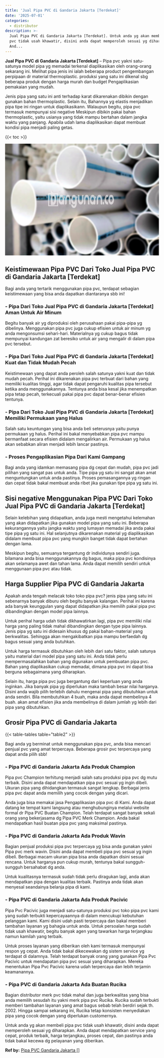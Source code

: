```yaml
---
title: 'Jual Pipa PVC di Gandaria Jakarta [Terdekat]'
date: '2025-07-01'
categories:
  - distributor
description: >-
  Jual Pipa PVC di Gandaria Jakarta [Terdekat]. Untuk anda yg akan membeli pipa
  pvc tidak usah khawatir, disini anda dapat memperoleh sesuai yg diharapkan.
  And...
---
```


**Jual Pipa PVC di Gandaria Jakarta \[Terdekat\]** – Pipa pvc yakni satu-satunya model pipa yg memadai terkenal diaplikasikan oleh orang-orang sekarang ini. Melihat pipa jenis ini ialah beberapa product pengembangan perpipaan dr material thermoplastic. produksi yang satu ini dikenal sbg beberapa produk dengan harga murah dan budget Pengaplikasian pemakaian yang mudah.

Jenis pipa yang satu ini anti terhadap karat dikarenakan dibikin dengan gunakan bahan thermoplastic. Selain itu, Bahannya yg elastis menjadikan pipa tipe ini ringan untuk diaplikasikann. Walaupun begitu, pipa pvc termasuk mempunyai sisi negative Meskipun dibikin pakai bahan thermoplastic, yaitu usianya yang tidak mampu bertahan dalam jangka waktu yang panjang. Apabila udah lama diaplikasikan dapat membuat kondisi pipa menjadi paling getas.

{{< toc >}}

![Jual Pipa PVC di Gandaria Jakarta [Terdekat]](/images/jaul-pipa-pvc-04.png)

## Keistimewaan Pipa PVC Dari Toko Jual Pipa PVC di Gandaria Jakarta \[Terdekat\]

Bagi anda yang tertarik menggunakan pipa pvc, terdapat sebagian keistimewaan yang bisa anda dapatkan diantaranya sbb ini!

### \- Pipa Dari Toko Jual Pipa PVC di Gandaria Jakarta \[Terdekat\] Aman Untuk Air Minum

Begitu banyak air yg diproduksi oleh perusahaan pakai pipa-pipa yg dibelinya. Menggunakan pipa pvc juga cukup efisien untuk air minum yg anda mengonsumsi sehari-hari. Materialnya yg cukup bagus tidak mempunyai kandungan zat beresiko untuk air yang mengalir di dalam pipa pvc tersebut.

### \- Pipa Dari Toko Jual Pipa PVC di Gandaria Jakarta \[Terdekat\] Kuat dan Tidak Mudah Pecah

Keistimewaan yang dapat anda peroleh salah satunya yakni kuat dan tidak mudah pecah. Perihal ini dikarenakan pipa pvc terbuat dari bahan yang memiliki kualitas tinggi, agar tidak dapat pengaruhi kualitas pipa tersebut ketika anda menggunakannya. Tentunya anda bisa kesal jika menempatkan pipa tetap pecah, terkecuali pakai pipa pvc dapat benar-benar efisien tentunya.

### \- Pipa Dari Toko Jual Pipa PVC di Gandaria Jakarta \[Terdekat\] Memiliki Permukaan yang Halus

Salah satu keuntungan yang bisa anda beli seterusnya yaitu punya permukaan yg halus. Perihal ini bakal menyebabkan pipa pvc mampu bermanfaat secara efisien didalam mengalirkan air. Permukaan yg halus akan sebabkan aliran menjadi lebih lancar pastinya.

### \- Proses Pengaplikasian Pipa Dari Kami Gampang

Bagi anda yang idamkan memasang pipa dg cepat dan mudah, pipa pvc jadi pilihan yang sangat pas untuk anda. Tipe pipa yg satu ini sangat akan amat menguntungkan untuk anda pastinya. Proses pemasangannya yg ringan dan cepat tidak bakal membuat anda ribet jika gunakan tipe pipa yg satu ini.

## Sisi negative Menggunakan Pipa PVC Dari Toko Jual Pipa PVC di Gandaria Jakarta \[Terdekat\]

Selain kelebihan yang didapatkan, anda juga mesti mengetahui kelemahan yang akan didapatkan jika gunakan model pipa yang satu ini. Beberapa kekurangannya yaitu jangka waktu yang lumayan memadai jika anda pakai tipe pipa yg satu ini. Hal selanjutnya dikarenakan material yg diaplikasikan didalam membuat pipa pvc yang mungkin banget tidak dapat bertahan dengan lama.

Meskipun begitu, semuanya tergantung dr individunya sendiri juga. bilamana anda bisa menggunakannya dg bagus, maka pipa pvc kondisinya akan selamanya awet dan tahan lama. Anda dapat memilih sendiri untuk menggunaan pipa pvc atau tidak.

## Harga Supplier Pipa PVC di Gandaria Jakarta

Apakah anda tengah melacak toko toko pipa pvc? jenis pipa yang satu ini sebenarnya banyak diburu oleh begitu banyak kalangan. Perihal ini karena ada banyak keunggulan yang dapat didapatkan jika memilih pakai pipa pvc dibandingkan dengan model pipa lainnya.

Untuk perihal harga udah tidak dikhawatirkan lagi, pipa pvc memiliki nilai harga yang paling tidak mahal dibandingkan dengan type pipa lainnya. Jenis pipa yg satu ini didesain khusus dg pakai bahan-material yang berkwalitas. Sehingga akan mengakibatkan pipa mampu berfaedah dg bagus sesuai yang anda butuhkan.

Untuk harga termasuk dibutuhkan oleh lebih dari satu faktor, salah satunya yaitu material dari model pipa yang satu ini. Anda tidak perlu mempermasalahkan bahan yang digunakan untuk pembuatan pipa pvc. Bahan yang diaplikasikan cukup memadai, dimana pipa pvc ini dapat bisa berguna sebagaimana yang diharapkan.

Selain itu, harga pipa pvc juga bergantung dari keperluan yang anda inginkan. Jika banyak pipa yg diperlukan maka tambah besar nilai harganya. Disini anda wajib pilih terlebih dahulu mengenai pipa yang dibutuhkan untuk anda sendiri. Bila membutuhkan 4 buah, maka anda dapat membelinya 4 buah. akan amat efisien jika anda membelinya di dalam jumlah yg lebih dari pipa yang dibutuhkan.

## Grosir Pipa PVC di Gandaria Jakarta

{{< table-tables table="table2" >}}

Bagi anda yg berminat untuk menggunakan pipa pvc, anda bisa mencari penjual pvc yang amat terpercaya. Beberapa grosir pvc terpercaya yang dapat anda pilih sbb!

### \- Pipa PVC di Gandaria Jakarta Ada Produk Champion

Pipa pvc Champion terhitung menjadi salah satu produksi pipa pvc dg mutu terbaik. Disini anda dapat mendapatkan pipa pvc sesuai yg ingin dibeli. Ukuran pipa yang dihidangkan termasuk sangat lengkap. Berbagai jenis pipa pvc dapat anda memilih yang cocok dengan yang dicari.

Anda juga bisa memakai jasa Pengaplikasian pipa pvc di Kami. Anda dapat datang ke tempat kami langsung atau menghubunginya melalui website formal dr Pipa PVC Buatan Champion. Telah terdapat sangat banyak sekali orang yang bekerjasama dg Pipa PVC Merk Champion. Anda bakal mendapatkan hasil buatan pipa pvc yang maksimal pastinya.

### \- Pipa PVC di Gandaria Jakarta Ada Produk Wavin

Bagian penjual produksi pipa pvc terpercaya yg bisa anda gunakan yakni Pipa pvc merk wavin. Disini anda dapat membeli pipa pvc sesuai yg ingin dibeli. Berbagai macam ukuran pipa bisa anda dapatkan disini sesuai rencana. Untuk harganya pun cukup murah, tentunya bakal sungguh-sungguh bersahabat dg anda.

Untuk kualitasnya termasuk sudah tidak perlu diragukan lagi, anda akan mendapatkan pipa dengan kualitas terbaik. Pastinya anda tidak akan menyesal seandainya belanja pipa di kami.

### \- Pipa PVC di Gandaria Jakarta Ada Produk Pacivic

Pipa Pvc Pacivic juga menjadi satu-satunya produksi pvc toko pipa pvc kami yang sudah terbukti kepercayaannya di dalam mencukupi kebutuhan pelanggan kami. Kami disini udah pasti terpercaya dan bakal memberi tambahan layanan yg bahagia untuk anda. Untuk persoalan harga sudah tidak usah khawatir, begitu banyak agen yang tawarkan harga terjangkau namun kamilah yang terbaik.

Untuk proses layanan yang diberikan oleh kami termasuk mempunyai respon yg cepat. Anda tidak bakal dikecewakan dg sistem service yg terdapat di dalamnya. Telah terdapat banyak orang yang gunakan Pipa Pvc Pacivic untuk mendapatan pipa pvc sesuai yang diharapkan. Mereka menentukan Pipa Pvc Pacivic karena udah terpercaya dan lebih terjamin keamanannya.

### \- Pipa PVC di Gandaria Jakarta Ada Buatan Rucika

Bagian distributor merk pvc tidak mahal dan juga berkwalitas yang bisa anda memilih sesudah itu yakni merk pipa pvc Rucika. Rucika sudah terbukti memberi tambahan layanan yang amat bagus sebab telah berdiri sejak th. 2002. Hingga sampai sekarang ini, Rucika tetap konsisten menyediakan pipa yang cocok dengan yang diperlukan customernya.

Untuk anda yg akan membeli pipa pvc tidak usah khawatir, disini anda dapat memperoleh sesuai yg diharapkan. Anda dapat mendapatkan service yang cepat, produk terbaik, harga terjangkau, proses cepat, dan pastinya anda tidak bakal kecewa dg pelayanan yang diberikan.

**Ref by:** [Pipa PVC Gandaria Jakarta []](https://id.wikipedia.org/wiki/Pipa)
